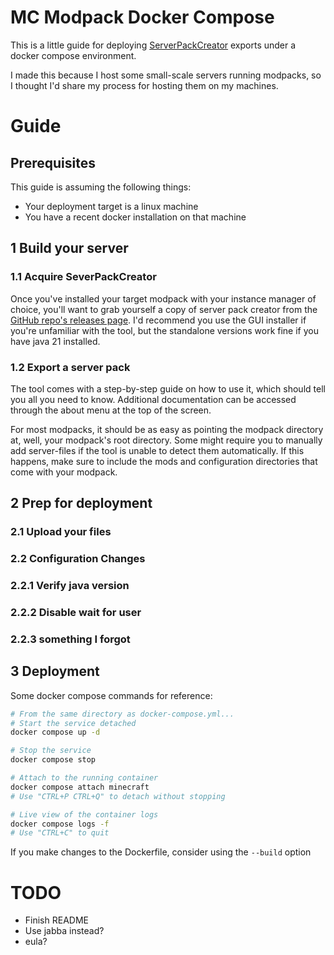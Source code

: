 # MC Modpack Docker Compose

This is a little guide for deploying [ServerPackCreator](https://github.com/Griefed/ServerPackCreator) exports under a docker compose environment.

I made this because I host some small-scale servers running modpacks, so I thought I'd share my process for hosting them on my machines.

# Guide

## Prerequisites

This guide is assuming the following things:
- Your deployment target is a linux machine
- You have a recent docker installation on that machine

## 1 Build your server

### 1.1 Acquire SeverPackCreator 

Once you've installed your target modpack with your instance manager of choice, you'll want to grab yourself a copy of server pack creator from the [GitHub repo's releases page](https://github.com/Griefed/ServerPackCreator/releases/latest). I'd recommend you use the GUI installer if you're unfamiliar with the tool, but the standalone versions work fine if you have java 21 installed.

### 1.2 Export a server pack

The tool comes with a step-by-step guide on how to use it, which should tell you all you need to know. Additional documentation can be accessed through the about menu at the top of the screen.

For most modpacks, it should be as easy as pointing the modpack directory at, well, your modpack's root directory. Some might require you to manually add server-files if the tool is unable to detect them automatically. If this happens, make sure to include the mods and configuration directories that come with your modpack.

## 2 Prep for deployment

### 2.1 Upload your files

### 2.2 Configuration Changes

### 2.2.1 Verify java version

### 2.2.2 Disable wait for user

### 2.2.3 something I forgot

## 3 Deployment

Some docker compose commands for reference:

```bash
# From the same directory as docker-compose.yml...
# Start the service detached
docker compose up -d

# Stop the service
docker compose stop

# Attach to the running container
docker compose attach minecraft
# Use "CTRL+P CTRL+Q" to detach without stopping

# Live view of the container logs
docker compose logs -f
# Use "CTRL+C" to quit
```

If you make changes to the Dockerfile, consider using the `--build` option

# TODO
- Finish README
- Use jabba instead?
- eula?


